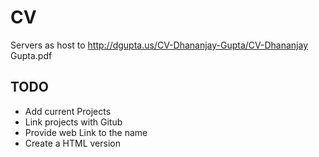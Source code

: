 # CV

Servers as host to http://dgupta.us/CV-Dhananjay-Gupta/CV-Dhananjay Gupta.pdf

## TODO
+ Add current Projects
+ Link projects with Gitub
+ Provide web Link to the name
+ Create a HTML version
